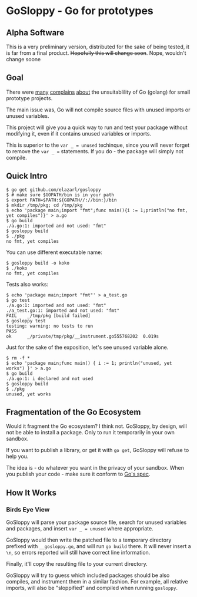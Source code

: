 # GoSloppy - Go for prototypes

## Alpha Software

This is a very preliminary version, distributed for the sake of being tested,
it is far from a final product. ~~Hopefully this will change soon~~. Nope, wouldn't change soone

## Goal

There were [many](https://groups.google.com/d/msg/golang-nuts/OBsCksYHPG4/55Cn7nufGXMJ)
[complains](http://uberpython.wordpress.com/2012/09/23/why-im-not-leaving-python-for-go/)
[about](https://plus.google.com/u/0/100144763948435845718/posts/8Bn2gRykVzN)
the unsuitablility of Go (golang) for small prototype projects.

The main issue was, Go will not compile source files with unused imports or unused variables.

This project will give you a quick way to run and test your package without modifying it,
even if it contains unused variables or imports.

This is superior to the `var _ = unused` techinque, since you will never forget to remove
the `var _ =` statements. If you do - the package will simply not compile.

## Quick Intro

    $ go get github.com/elazarl/gosloppy
    $ # make sure $GOPATH/bin is in your path
    $ export PATH=$PATH:${GOPATH//://bin:}/bin
    $ mkdir /tmp/pkg; cd /tmp/pkg
    $ echo 'package main;import "fmt";func main(){i := 1;println("no fmt, yet compiles")}' > a.go
    $ go build
    ./a.go:1: imported and not used: "fmt"
    $ gosloppy build
    $ ./pkg
    no fmt, yet compiles

You can use different executable name:

    $ gosloppy build -o koko
    $ ./koko
    no fmt, yet compiles

Tests also works:

    $ echo 'package main;import "fmt"' > a_test.go
    $ go test
    ./a.go:1: imported and not used: "fmt"
    ./a_test.go:1: imported and not used: "fmt"
    FAIL	_/tmp/pkg [build failed]
    $ gosloppy test
    testing: warning: no tests to run
    PASS
    ok  	_/private/tmp/pkg/__instrument.go555768202	0.019s

Just for the sake of the exposition, let's see unused variable alone.

    $ rm -f *
    $ echo 'package main;func main() { i := 1; println("unused, yet works") }' > a.go
    $ go build
    ./a.go:1: i declared and not used
    $ gosloppy build
    $ ./pkg
    unused, yet works

## Fragmentation of the Go Ecosystem

Would it fragment the Go ecosystem? I think not. GoSloppy, by design, will not be able
to install a package. Only to run it temporarily in your own sandbox.

If you want to publish a library, or get it with `go get`, GoSloppy will refuse to help
you.

The idea is - do whatever you want in the privacy of your sandbox. When you publish your
code - make sure it conform to [Go's spec](http://golang.org/ref/spec).

## How It Works

### Birds Eye View

GoSloppy will parse your package source file, search for unused variables and packages, and insert
`var _ = unused` where appropriate.

GoSloppy would then write the patched file to a temporary directory prefixed with `__gosloppy.go`, and will
run `go build` there. It will never insert a `\n`, so errors reported will still have correct line information.

Finally, it'll copy the resulting file to your current directory.

GoSloppy will try to guess which included packages should be also compiles, and instrument them in a similar
fashion. For example, all relative imports, will also be "sloppified" and compiled when running `gosloppy`.
